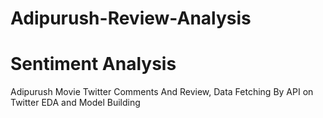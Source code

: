 # Adipurush-Review-Analysis
# Sentiment Analysis
Adipurush Movie Twitter Comments And Review, Data Fetching By API on Twitter EDA and Model Building
